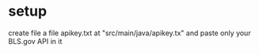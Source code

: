 # setup
create file a file apikey.txt  at "src/main/java/apikey.tx" and paste only your BLS.gov API in it
